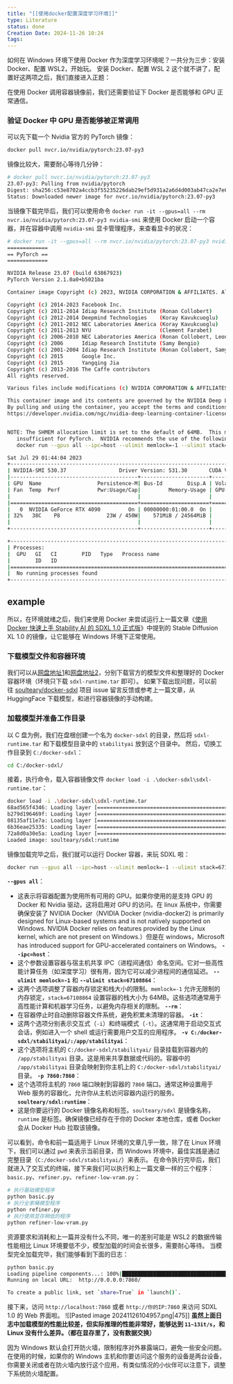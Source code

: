 ```yaml
---
title: "[[使用docker配置深度学习环境]]"
type: Literature
status: done
Creation Date: 2024-11-26 10:24
tags:
---
```

如何在 Windows 环境下使用 Docker 作为深度学习环境呢？一共分为三步：安装 Docker、配置 WSL2，开始玩。
安装 Docker、配置 WSL 2 这个就不讲了，配置好这两项之后，我们直接进入正题：

在使用 Docker 调用容器镜像前，我们还需要验证下 Docker 是否能够和 GPU 正常通信。
### 验证 Docker 中 GPU 是否能够被正常调用
可以先下载一个 Nvidia 官方的 PyTorch 镜像：
```bash
docker pull nvcr.io/nvidia/pytorch:23.07-py3
```
镜像比较大，需要耐心等待几分钟：
```bash
# docker pull nvcr.io/nvidia/pytorch:23.07-py3
23.07-py3: Pulling from nvidia/pytorch
Digest: sha256:c53e8702a4ccb3f55235226dab29ef5d931a2a6d4d003ab47ca2e7e670f7922b
Status: Downloaded newer image for nvcr.io/nvidia/pytorch:23.07-py3
```
当镜像下载完毕后，我们可以使用命令 `docker run -it --gpus=all --rm nvcr.io/nvidia/pytorch:23.07-py3 nvidia-smi` 来使用 Docker 启动一个容器，并在容器中调用 `nvidia-smi` 显卡管理程序，来查看显卡的状况：
```bash
# docker run -it --gpus=all --rm nvcr.io/nvidia/pytorch:23.07-py3 nvidia-smi
=============
== PyTorch ==
=============

NVIDIA Release 23.07 (build 63867923)
PyTorch Version 2.1.0a0+b5021ba

Container image Copyright (c) 2023, NVIDIA CORPORATION & AFFILIATES. All rights reserved.

Copyright (c) 2014-2023 Facebook Inc.
Copyright (c) 2011-2014 Idiap Research Institute (Ronan Collobert)
Copyright (c) 2012-2014 Deepmind Technologies    (Koray Kavukcuoglu)
Copyright (c) 2011-2012 NEC Laboratories America (Koray Kavukcuoglu)
Copyright (c) 2011-2013 NYU                      (Clement Farabet)
Copyright (c) 2006-2010 NEC Laboratories America (Ronan Collobert, Leon Bottou, Iain Melvin, Jason Weston)
Copyright (c) 2006      Idiap Research Institute (Samy Bengio)
Copyright (c) 2001-2004 Idiap Research Institute (Ronan Collobert, Samy Bengio, Johnny Mariethoz)
Copyright (c) 2015      Google Inc.
Copyright (c) 2015      Yangqing Jia
Copyright (c) 2013-2016 The Caffe contributors
All rights reserved.

Various files include modifications (c) NVIDIA CORPORATION & AFFILIATES.  All rights reserved.

This container image and its contents are governed by the NVIDIA Deep Learning Container License.
By pulling and using the container, you accept the terms and conditions of this license:
https://developer.nvidia.com/ngc/nvidia-deep-learning-container-license


NOTE: The SHMEM allocation limit is set to the default of 64MB.  This may be
   insufficient for PyTorch.  NVIDIA recommends the use of the following flags:
   docker run --gpus all --ipc=host --ulimit memlock=-1 --ulimit stack=67108864 ...

Sat Jul 29 01:44:04 2023
+---------------------------------------------------------------------------------------+
| NVIDIA-SMI 530.37                 Driver Version: 531.30       CUDA Version: 12.1     |
|-----------------------------------------+----------------------+----------------------+
| GPU  Name                  Persistence-M| Bus-Id        Disp.A | Volatile Uncorr. ECC |
| Fan  Temp  Perf            Pwr:Usage/Cap|         Memory-Usage | GPU-Util  Compute M. |
|                                         |                      |               MIG M. |
|=========================================+======================+======================|
|   0  NVIDIA GeForce RTX 4090         On | 00000000:01:00.0  On |                  Off |
| 32%   38C    P8               23W / 450W|    571MiB / 24564MiB |      4%      Default |
|                                         |                      |                  N/A |
+-----------------------------------------+----------------------+----------------------+

+---------------------------------------------------------------------------------------+
| Processes:                                                                            |
|  GPU   GI   CI        PID   Type   Process name                            GPU Memory |
|        ID   ID                                                             Usage      |
|=======================================================================================|
|  No running processes found                                                           |
+---------------------------------------------------------------------------------------+
```
## example
所以，在环境就绪之后，我们来使用 Docker 来尝试运行上一篇文章《[使用 Docker 快速上手 Stability AI 的 SDXL 1.0 正式版](https://soulteary.com/2023/07/29/get-started-with-stability-ai-sdxl-1-0-release-using-docker.html)》中提到的 Stable Diffusion XL 1.0 的镜像，让它能够在 Windows 环境下正常使用。
### 下载模型文件和容器环境
我们可以从[网盘地址1](https://pan.baidu.com/s/1WKZEPFCvCpg-e4KlDT6bLw?pwd=soul)和[网盘地址2](https://pan.baidu.com/s/1MjJrtubxs-APvlEBO0XYCQ?pwd=soul)，分别下载官方的模型文件和整理好的 Docker 容器环境（环境只下载 `sdxl-runtime.tar` 即可）。
如果下载出现问题，可以前往 [soulteary/docker-sdxl](https://github.com/soulteary/docker-sdxl) 项目 issue 留言反馈或参考上一篇文章，从 HuggingFace 下载模型，和进行容器镜像的手动构建。
### 加载模型并准备工作目录
以 C 盘为例，我们在盘根创建一个名为 `docker-sdxl` 的目录，然后将 `sdxl-runtime.tar` 和下载模型目录中的 `stabilityai` 放到这个目录中。
然后，切换工作目录到 `C:/docker-sdxl`：
```bash
cd C:/docker-sdxl/
```
接着，执行命令，载入容器镜像文件 `docker load -i .\docker-sdxl\sdxl-runtime.tar`：
```bash
docker load -i .\docker-sdxl\sdxl-runtime.tar
68ad565f4346: Loading layer [==================================================>]   2.56kB/2.56kB
b279d196469f: Loading layer [==================================================>]  384.6MB/384.6MB
08135af11e7a: Loading layer [==================================================>]  1.536kB/1.536kB
6b36eae25335: Loading layer [==================================================>]  6.144kB/6.144kB
72a8d0a30e5a: Loading layer [==================================================>]  18.94kB/18.94kB
Loaded image: soulteary/sdxl:runtime
```
镜像加载完毕之后，我们就可以运行 Docker 容器，来玩 SDXL 啦：
```bash
docker run --gpus all --ipc=host --ulimit memlock=-1 --ulimit stack=67108864 --rm -it -v C:/docker-sdxl/stabilityai/:/app/stabilityai -p 7860:7860 soulteary/sdxl:runtime
```
**`--gpus all`**：
- 这表示将容器配置为使用所有可用的 GPU。如果你使用的是支持 GPU 的 Docker 和 Nvidia 驱动，这将启用对 GPU 的访问。在 linux 系统中，你需要确保安装了 NVIDIA Docker（NVIDIA Docker (nvidia-docker2) is primarily designed for Linux-based systems and is not natively supported on Windows. NVIDIA Docker relies on features provided by the Linux kernel, which are not present on Windows.）但是在 windows，Microsoft has introduced support for GPU-accelerated containers on Windows。
**`--ipc=host`**：
- 这个参数设置容器与宿主机共享 IPC（进程间通信）命名空间。它对一些高性能计算任务（如深度学习）很有用，因为它可以减少进程间的通信延迟。
**`--ulimit memlock=-1`** 和 **`--ulimit stack=67108864`**：
- 这两个选项调整了容器内存锁定和栈大小的限制。`memlock=-1` 允许无限制的内存锁定，`stack=67108864` 设置容器的栈大小为 64MB。这些选项通常用于高性能计算和机器学习任务，以避免内存相关的限制。
**`--rm`**：
- 在容器停止时自动删除容器文件系统，避免积累未清理的容器。
**`-it`**：
- 这两个选项分别表示交互式（`-i`）和终端模式（`-t`）。这通常用于启动交互式会话，例如进入一个 shell 或运行需要用户交互的应用程序。
**`-v C:/docker-sdxl/stabilityai/:/app/stabilityai`**：
- 这个选项将主机的 `C:/docker-sdxl/stabilityai/` 目录挂载到容器内的 `/app/stabilityai` 目录。这是用来共享数据或代码的。容器中的 `/app/stabilityai` 目录会映射到你主机上的 `C:/docker-sdxl/stabilityai/` 目录。
**`-p 7860:7860`**：
- 这个选项将主机的 `7860` 端口映射到容器的 `7860` 端口。通常这种设置用于 Web 服务的容器化，允许你从主机访问容器内运行的服务。
**`soulteary/sdxl:runtime`**：
- 这是你要运行的 Docker 镜像名称和标签。`soulteary/sdxl` 是镜像名称，`runtime` 是标签。确保镜像已经存在于你的 Docker 本地仓库，或者 Docker 会从 Docker Hub 拉取该镜像。

可以看到，命令和前一篇适用于 Linux 环境的文章几乎一致，除了在 Linux 环境下，我们可以通过 `pwd` 来表示当前目录，而 Windows 环境中，最佳实践是通过完整目录（`C:/docker-sdxl/stabilityai/`）来表示。
在命令执行完毕后，我们就进入了交互式的终端，接下来我们可以执行和上一篇文章一样的三个程序：`basic.py`、`refiner.py`、`refiner-low-vram.py`：
```bash
# 执行基础模型程序
python basic.py
# 执行全家桶模型程序
python refiner.py
# 执行使用显存稍低的程序
python refiner-low-vram.py
```
资源要求和消耗和上一篇并没有什么不同，唯一的差别可能是 WSL2 的数据传输性能相比 Linux 环境要低不少，模型加载的时间会长很多，需要耐心等待。
当模型完全加载完毕，我们能够看到下面的日志：
```bash
python basic.py
Loading pipeline components...: 100%|███████████████████████████████████████████████████████████████████████████| 7/7 [00:03<00:00,  1.95it/s]
Running on local URL:  http://0.0.0.0:7860/

To create a public link, set `share=True` in `launch()`.
```
接下来，访问 `http://localhost:7860` 或者 `http://你的IP:7860` 来访问 SDXL 1.0 的 Web 界面啦。
![[Pasted image 20241126104957.png|475]]
**虽然上面日志中加载模型的性能比较差，但实际推理的性能非常好，能够达到 `11~13it/s`，和 Linux 没有什么差异。（都在显存里了，没有数据交换）**

因为 Windows 默认会打开防火墙，限制程序对外暴露端口，避免一些安全问题。在使用的时候，如果你的 Windows 主机和你要访问这个服务的设备是两台设备，你需要关闭或者在防火墙内放行这个应用，有类似情况的小伙伴可以注意下，调整下系统防火墙配置。